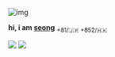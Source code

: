 
 ![img](https://i.imgur.com/5DJdAwH.png)

  **hi, i am [seong](https://github.com/shinkoumi/about)** <sub>+81/🇯🇵 +852/🇭🇰</sub>

  [<img src="https://img.shields.io/badge/Line-00C300?style=for-the-badge&logo=line&logoColor=white">](https://line.me/ti/p/kb4DfDQJJT) [<img src="https://img.shields.io/badge/Patreon-green?style=for-the-badge&logo=patreon&color=f96854">](https://patreon.com/seongmin)

